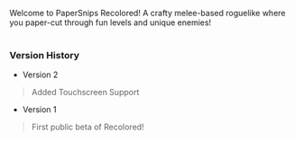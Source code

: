 Welcome to PaperSnips Recolored! A crafty melee-based roguelike where you paper-cut through fun levels and unique enemies! <br>
<br/>
### Version History <br/>
- Version 2 <br/>
> Added Touchscreen Support <br/>
- Version 1 <br/>
> First public beta of Recolored! <br/>
